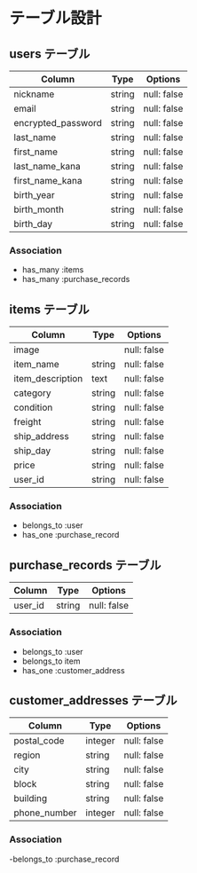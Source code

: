 # テーブル設計

## users テーブル

|Column            |Type  |Options    |
|------------------|------|-----------|
|nickname          |string|null: false|
|email             |string|null: false|
|encrypted_password|string|null: false|
|last_name         |string|null: false|
|first_name        |string|null: false|
|last_name_kana    |string|null: false|
|first_name_kana   |string|null: false|
|birth_year        |string|null: false|
|birth_month       |string|null: false|
|birth_day         |string|null: false|

### Association

- has_many :items
- has_many :purchase_records

## items テーブル

|Column          |Type  |Options    |
|----------------|------|-----------|
|image           |      |null: false|
|item_name       |string|null: false|
|item_description|text  |null: false|
|category        |string|null: false|
|condition       |string|null: false|
|freight         |string|null: false|
|ship_address    |string|null: false|
|ship_day        |string|null: false|
|price           |string|null: false|
|user_id         |string|null: false|

### Association

- belongs_to :user
- has_one :purchase_record

## purchase_records テーブル

|Column |Type  |Options    |
|-------|------|-----------|
|user_id|string|null: false|

### Association

- belongs_to :user
- belongs_to item
- has_one :customer_address

## customer_addresses テーブル

|Column      |Type   |Options    |
|------------|-------|-----------|
|postal_code |integer|null: false|
|region      |string |null: false|
|city        |string |null: false|
|block       |string |null: false|
|building    |string |null: false|
|phone_number|integer|null: false|

### Association

-belongs_to :purchase_record